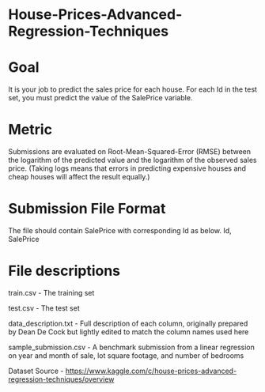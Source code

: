 # House-Prices-Advanced-Regression-Techniques

# Goal

It is your job to predict the sales price for each house. For each Id in the test set, you must predict the value of the SalePrice variable. 

# Metric

Submissions are evaluated on Root-Mean-Squared-Error (RMSE) between the logarithm of the predicted value and the logarithm of the observed sales price. (Taking logs means that errors in predicting expensive houses and cheap houses will affect the result equally.)

# Submission File Format

The file should contain SalePrice with corresponding Id as below.
Id, SalePrice


# File descriptions

train.csv - The training set

test.csv - The test set

data_description.txt - Full description of each column, originally prepared by Dean De Cock but lightly edited to match the column names used here

sample_submission.csv - A benchmark submission from a linear regression on year and month of sale, lot square footage, and number of bedrooms


Dataset Source - https://www.kaggle.com/c/house-prices-advanced-regression-techniques/overview
